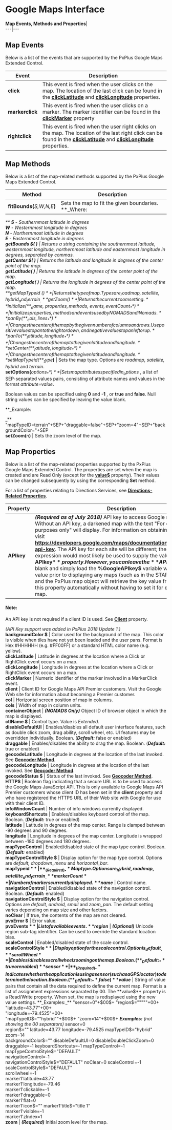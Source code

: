 # Google Maps Interface  
  
**Map Events, Methods and Properties**|   
---|---  
  
## Map Events

Below is a list of the events that are supported by the PxPlus Google Maps Extended Control.

**Event** |  **Description**  
---|---  
**click** |  This event is fired when the user clicks on the map. The location of the last click can be found in the **[clickLatitude](Map%20Events_%20Methods_Properties.htm#clicklat)** and **[clickLongitude](Map%20Events_%20Methods_Properties.htm#clicklong)** properties.  
**markerclick** |  This event is fired when the user clicks on a marker. The marker identifier can be found in the **[clickMarker](Map%20Events_%20Methods_Properties.htm#clickmarker)** property  
**rightclick** |  This event is fired when the user right clicks on the map. The location of the last right click can be found in the **[clickLatitude](Map%20Events_%20Methods_Properties.htm#clicklat)** and **[clickLongitude](Map%20Events_%20Methods_Properties.htm#clicklong)** properties.  
  
## Map Methods

Below is a list of the map-related methods supported by the PxPlus Google Maps Extended Control.

**Method** |  **Description**  
---|---  
**fitBounds(**_S,W,N,E_**)** |  Sets the map to fit the given boundaries. **_Where:  
  
_** **S** \- Southernmost latitude in degrees  
**W** \- Westernmost longitude in degrees  
**N** \- Northernmost latitude in degrees  
**E** \- Easternmost longitude in degrees  
**getBounds $( )** |  Returns a string containing the southernmost latitude, westernmost longitude, northernmost latitude and easternmost longitude in degrees, separated by commas.  
**getCenter $( )** |  Returns the latitude and longitude in degrees of the center point of the map.  
**getLatitude( )** |  Returns the latitude in degrees of the center point of the map.  
**getLongitude( )** |  Returns the longitude in degrees of the center point of the map.  
**getMapTypeid $( )** |  Returns the type of map. Types are _roadmap, satellite, hybrid_ and _terrain_.  
**getZoom( )** |  Returns the current zoom setting.  
**initialize(**_name$, properties$, methods$, events$, eventCount_**)** |  Initializes properties, methods and events used by NOMADS and iNomads.  
**panBy(**_cols, lines_**)** |  Changes the center of the map by the given number of columns and rows. Use positive values to pan to the right or down, and negative values to pan left or up.  
**panTo(**_latitude, longitude_**)** |  Changes the center of the map to the given latitude and longitude.  
**setCenter(**_latitude, longitude_**)** |  Changes the center of the map to the given latitude and longitude.  
**setMapTypeid(**_type$_**)** |  Sets the map type. Options are _roadmap, satellite, hybrid_ and _terrain_.  
**setOptions(**_options$_**)** |  Sets map attributes specified in _options$_ , a list of SEP-separated values pairs, consisting of attribute names and values in the format  _attribute=value_.  
  
Boolean values can be specified using **0** and **-1** , or **true** and **false**. Null string values can be specified by leaving the value blank.  
  
**_Example:  
  
_** "mapTypeID=terrain"+SEP+"draggable=false"+SEP+"zoom=4"+SEP+"backgroundColor="+SEP  
**setZoom(**_n_**)** |  Sets the zoom level of the map.  
  
## Map Properties

Below is a list of the map-related properties supported by the PxPlus Google Maps Extended Control. The properties are set when the map is created and are Read Only (except for the **[value$](Map%20Events_%20Methods_Properties.htm#value)** property). Their values can be changed subsequently by using the corresponding **Set** method.

For a list of properties relating to Directions Services, see [**Directions-Related Properties**](Directions-Related%20Properties%20and%20Methods.htm#properties).

**Property** |  **Description**  
---|---  
**APIkey** |  **_(Required as of July 2018)_** API key to access Google map resources. Without an API key, a darkened map with the text "For development purposes only" will display. For information on obtaining an API key, visit **<https://developers.google.com/maps/documentation/javascript/get-api-key>**. The API key for each site will be different; therefore, an expression would most likely be used to supply the value for the **APIkey$** property. However, you can leave the **APIkey$** property blank and simply load the **%GoogleAPIkey$** variable with the API key value prior to displaying any maps (such as in the START_UP program), and the PxPlus map object will retrieve the key value from there and set this property automatically without having to set it for each individual map.

#### **Note:**  
An API key is not required if a client ID is used. See **[Client](Map%20Events_%20Methods_Properties.htm#client)** property.

_(API Key support was added in PxPlus 2018 Update 1.)_  
**backgroundColor $** |  Color used for the background of the map. This color is visible when tiles have not yet been loaded and the user pans. Format is Hex #HHHHHH (e.g. #FF00FF) or a standard HTML color name (e.g. yellow).  
**clickLatitude** |  Latitude in degrees at the location where a Click or RightClick event occurs on a map.  
**clickLongitude** |  Longitude in degrees at the location where a Click or RightClick event occurs on a map.  
**clickMarker** |  Numeric identifier of the marker involved in a MarkerClick event.  
**client** |  Client ID for Google Maps API Premier customers. Visit the Google Web site for information about becoming a Premier customer.  
**col** |  Horizontal screen position of map in columns.  
**cols** |  Width of map in column units.  
**containerObject** |  **_(NOMADS Only)_** Object ID of browser object in which the map is displayed.  
**ctlName $** |  Control type. Value is _Extended_.  
**disableDefaultUI** |  Enables/disables all default user interface features, such as double click zoom, drag ability, scroll wheel, etc. UI features may be overridden individually. Boolean. (**_Default:_** false or enabled)  
**draggable** |  Enables/disables the ability to drag the map. Boolean. (**_Default:_** true or enabled)  
**geocodeLatitude** |  Longitude in degrees at the location of the last invoked. See **[Geocoder Method](Geocoder%20Method.md)**.  
**geocodeLongitude** |  Longitude in degrees at the location of the last invoked. See **[Geocoder Method](Geocoder%20Method.md)**.  
**geocodeStatus $** |  Status of the last invoked. See **[Geocoder Method](Geocoder%20Method.md)**.  
**HTTPS** |  Boolean flag indicating that a secure URL is to be used to access the Google Maps JavaScript API. This is only available to Google Maps API Premier customers whose client ID has been set in the **client** property and who have registered the HTTPS URL of their Web site with Google for use with their client ID.  
**infoWindowCount** |  Number of info windows currently displayed.  
**keyboardShortcuts** |  Enables/disables keyboard control of the map. Boolean. (**_Default:_** true or enabled)  
**latitude** |  Latitude in degrees of the map center. Range is clamped between -90 degrees and 90 degrees.  
**longitude** |  Longitude in degrees of the map center. Longitude is wrapped between -180 degrees and 180 degrees.  
**mapTypeControl** |  Enabled/disabled state of the map type control. Boolean. (**_Default:_** enabled)  
**mapTypeControlStyle $** |  Display option for the map type control. Options are _default, dropdown_menu_ and _horizontal_bar_.  
**mapTypeid $** |  **_(Required)_** Map type. Options are _hybrid, roadmap, satellite_ and _terrain_.  
**markerCount** |  Number of markers currently displayed.  
**name$** |  Control name.  
**navigationControl** |  Enabled/disabled state of the navigation control. Boolean. (**_Default:_** enabled)  
**navigationControlStyle $** |  Display option for the navigation control. Options are _default, android, small_ and _zoom_pan_. The default setting varies depending on map size and other factors.  
**noClear** |  If true, the contents of the map are not cleared.  
**pvxError $** |  Error value.  
**pvxEvents $** |  List of available events.  
**region$** |  **_(Optional)_** Unicode region sub-tag identifier. Can be used to override the standard location bias.  
**scaleControl** |  Enabled/disabled state of the scale control.  
**scaleControlStyle $** |  Display option for the scale control. Option is _default_.  
**scrollWheel** |  Enables/disables scroll wheel zooming on the map. Boolean. (**_Default:_** true or enabled)  
**sensor** |  **_(Required)_** Indicates whether the application is using a sensor (such as a GPS locator) to determine the location. Boolean. (**_Default:_** false)  
**value$** |  String of value pairs that contain all the data required to define the current map. Format is a list of assignment expressions separated by $00$. The **value$** property is a Read/Write property. When set, the map is redisplayed using the new value settings. **_Examples:_** "sensor=0"+$00$+  
"region$="""""+$00$+  
"latitude=43.77"+$00$+  
"longitude=-79.4525"+$00$+  
"mapTypeID$=""hybrid""+$00$+  
"zoom=14"+$00$+ **_Examples:_**  _(not showing the $00$ separators)_ sensor=0  
region$=""  
latitude=43.77  
longitude=-79.4525  
mapTypeID$="hybrid"  
zoom=14  
backgroundColor$=""  
disableDefaultUI=0  
disableDoubleClickZoom=0  
draggable=-1  
keyboardShortcuts=-1  
mapTypeControl=-1  
mapTypeControlStyle$="DEFAULT"  
navigationControl=-1  
navigationControlStyle$="DEFAULT"  
noClear=0  
scaleControl=-1  
scaleControlStyle$="DEFAULT"  
scrollwheel=-1  
marker1'latitude=43.77  
marker1'longitude=-79.46  
marker1'clickable=-1  
marker1'draggable=0  
marker1'flat=0  
marker1'icon$=""  
marker1'title$="title 1"  
marker1'visible=-1  
marker1'zIndex=1  
**zoom** |  **_(Required)_** Initial zoom level for the map.
